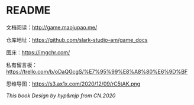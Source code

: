 # README

文档阅读：http://game.maojupao.me/

仓库地址：https://github.com/slark-studio-am/game_docs

图床：https://imgchr.com/

私有留言板：https://trello.com/b/oDaQGcgS/%E7%95%99%E8%A8%80%E6%9D%BF

思维导图：https://s3.ax1x.com/2020/12/09/rC5tAK.png



*This book Design by hyp&mjp from CN.2020*

